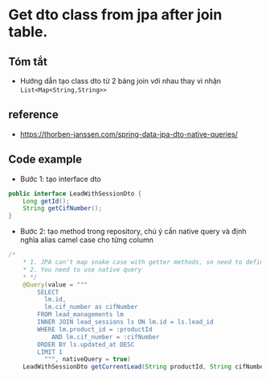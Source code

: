 
# Get dto class from jpa after join table.

## Tóm tắt
- Hướng dẫn tạo class dto từ 2 bảng join với nhau thay vì nhận `List<Map<String,String>>` 

## reference
- https://thorben-janssen.com/spring-data-jpa-dto-native-queries/

## Code example
- Bước 1: tạo interface dto
```java
public interface LeadWithSessionDto {
    Long getId();
    String getCifNumber();
}
```
- Bước 2: tạo method trong repository, chú ý cần native query và định nghĩa alias camel case cho từng column 
```java
/*
    * 1. JPA can't map snake case with getter methods, so need to define alisa in camel case for each column.
    * 2. You need to use native query
    * */
    @Query(value = """
        SELECT
          lm.id,
          lm.cif_number as cifNumber
        FROM lead_managements lm
        INNER JOIN lead_sessions ls ON lm.id = ls.lead_id
        WHERE lm.product_id = :productId
            AND lm.cif_number = :cifNumber
        ORDER BY ls.updated_at DESC
        LIMIT 1
          """, nativeQuery = true)
    LeadWithSessionDto getCurrentLead(String productId, String cifNumber);
```